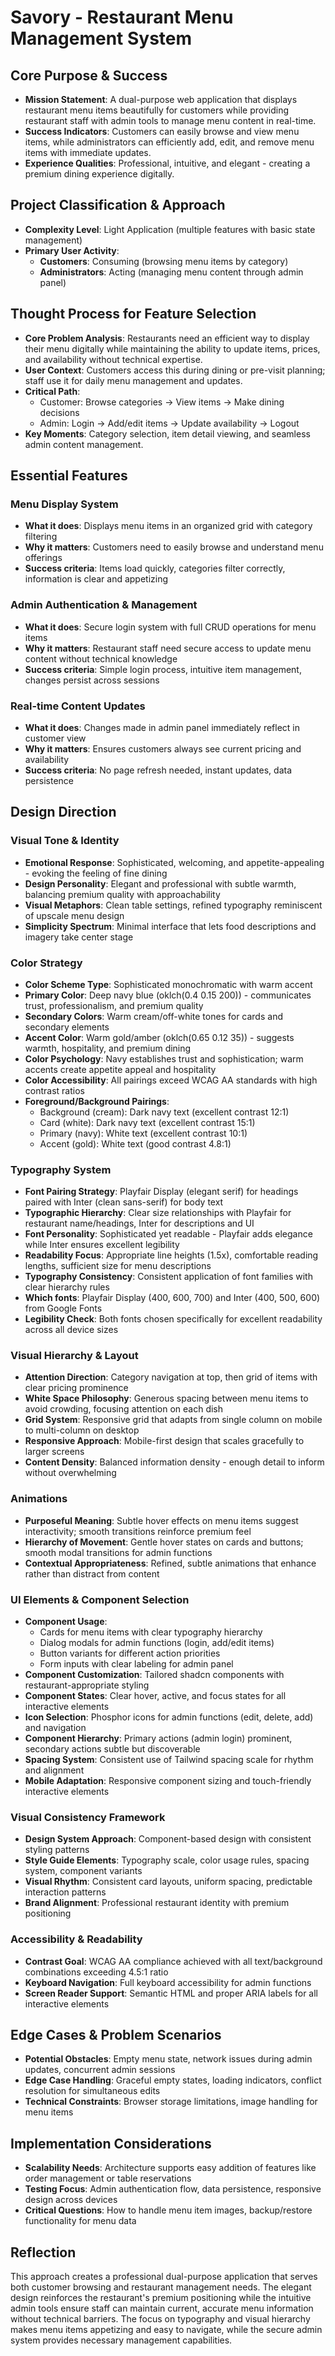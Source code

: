 # Savory - Restaurant Menu Management System

## Core Purpose & Success
- **Mission Statement**: A dual-purpose web application that displays restaurant menu items beautifully for customers while providing restaurant staff with admin tools to manage menu content in real-time.
- **Success Indicators**: Customers can easily browse and view menu items, while administrators can efficiently add, edit, and remove menu items with immediate updates.
- **Experience Qualities**: Professional, intuitive, and elegant - creating a premium dining experience digitally.

## Project Classification & Approach
- **Complexity Level**: Light Application (multiple features with basic state management)
- **Primary User Activity**: 
  - **Customers**: Consuming (browsing menu items by category)
  - **Administrators**: Acting (managing menu content through admin panel)

## Thought Process for Feature Selection
- **Core Problem Analysis**: Restaurants need an efficient way to display their menu digitally while maintaining the ability to update items, prices, and availability without technical expertise.
- **User Context**: Customers access this during dining or pre-visit planning; staff use it for daily menu management and updates.
- **Critical Path**: 
  - Customer: Browse categories → View items → Make dining decisions
  - Admin: Login → Add/edit items → Update availability → Logout
- **Key Moments**: Category selection, item detail viewing, and seamless admin content management.

## Essential Features

### Menu Display System
- **What it does**: Displays menu items in an organized grid with category filtering
- **Why it matters**: Customers need to easily browse and understand menu offerings
- **Success criteria**: Items load quickly, categories filter correctly, information is clear and appetizing

### Admin Authentication & Management
- **What it does**: Secure login system with full CRUD operations for menu items
- **Why it matters**: Restaurant staff need secure access to update menu content without technical knowledge
- **Success criteria**: Simple login process, intuitive item management, changes persist across sessions

### Real-time Content Updates
- **What it does**: Changes made in admin panel immediately reflect in customer view
- **Why it matters**: Ensures customers always see current pricing and availability
- **Success criteria**: No page refresh needed, instant updates, data persistence

## Design Direction

### Visual Tone & Identity
- **Emotional Response**: Sophisticated, welcoming, and appetite-appealing - evoking the feeling of fine dining
- **Design Personality**: Elegant and professional with subtle warmth, balancing premium quality with approachability
- **Visual Metaphors**: Clean table settings, refined typography reminiscent of upscale menu design
- **Simplicity Spectrum**: Minimal interface that lets food descriptions and imagery take center stage

### Color Strategy
- **Color Scheme Type**: Sophisticated monochromatic with warm accent
- **Primary Color**: Deep navy blue (oklch(0.4 0.15 200)) - communicates trust, professionalism, and premium quality
- **Secondary Colors**: Warm cream/off-white tones for cards and secondary elements
- **Accent Color**: Warm gold/amber (oklch(0.65 0.12 35)) - suggests warmth, hospitality, and premium dining
- **Color Psychology**: Navy establishes trust and sophistication; warm accents create appetite appeal and hospitality
- **Color Accessibility**: All pairings exceed WCAG AA standards with high contrast ratios
- **Foreground/Background Pairings**:
  - Background (cream): Dark navy text (excellent contrast 12:1)
  - Card (white): Dark navy text (excellent contrast 15:1) 
  - Primary (navy): White text (excellent contrast 10:1)
  - Accent (gold): White text (good contrast 4.8:1)

### Typography System
- **Font Pairing Strategy**: Playfair Display (elegant serif) for headings paired with Inter (clean sans-serif) for body text
- **Typographic Hierarchy**: Clear size relationships with Playfair for restaurant name/headings, Inter for descriptions and UI
- **Font Personality**: Sophisticated yet readable - Playfair adds elegance while Inter ensures excellent legibility
- **Readability Focus**: Appropriate line heights (1.5x), comfortable reading lengths, sufficient size for menu descriptions
- **Typography Consistency**: Consistent application of font families with clear hierarchy rules
- **Which fonts**: Playfair Display (400, 600, 700) and Inter (400, 500, 600) from Google Fonts
- **Legibility Check**: Both fonts chosen specifically for excellent readability across all device sizes

### Visual Hierarchy & Layout
- **Attention Direction**: Category navigation at top, then grid of items with clear pricing prominence
- **White Space Philosophy**: Generous spacing between menu items to avoid crowding, focusing attention on each dish
- **Grid System**: Responsive grid that adapts from single column on mobile to multi-column on desktop
- **Responsive Approach**: Mobile-first design that scales gracefully to larger screens
- **Content Density**: Balanced information density - enough detail to inform without overwhelming

### Animations
- **Purposeful Meaning**: Subtle hover effects on menu items suggest interactivity; smooth transitions reinforce premium feel
- **Hierarchy of Movement**: Gentle hover states on cards and buttons; smooth modal transitions for admin functions
- **Contextual Appropriateness**: Refined, subtle animations that enhance rather than distract from content

### UI Elements & Component Selection
- **Component Usage**: 
  - Cards for menu items with clear typography hierarchy
  - Dialog modals for admin functions (login, add/edit items)
  - Button variants for different action priorities
  - Form inputs with clear labeling for admin panel
- **Component Customization**: Tailored shadcn components with restaurant-appropriate styling
- **Component States**: Clear hover, active, and focus states for all interactive elements
- **Icon Selection**: Phosphor icons for admin functions (edit, delete, add) and navigation
- **Component Hierarchy**: Primary actions (admin login) prominent, secondary actions subtle but discoverable
- **Spacing System**: Consistent use of Tailwind spacing scale for rhythm and alignment
- **Mobile Adaptation**: Responsive component sizing and touch-friendly interactive elements

### Visual Consistency Framework
- **Design System Approach**: Component-based design with consistent styling patterns
- **Style Guide Elements**: Typography scale, color usage rules, spacing system, component variants
- **Visual Rhythm**: Consistent card layouts, uniform spacing, predictable interaction patterns
- **Brand Alignment**: Professional restaurant identity with premium positioning

### Accessibility & Readability  
- **Contrast Goal**: WCAG AA compliance achieved with all text/background combinations exceeding 4.5:1 ratio
- **Keyboard Navigation**: Full keyboard accessibility for admin functions
- **Screen Reader Support**: Semantic HTML and proper ARIA labels for all interactive elements

## Edge Cases & Problem Scenarios
- **Potential Obstacles**: Empty menu state, network issues during admin updates, concurrent admin sessions
- **Edge Case Handling**: Graceful empty states, loading indicators, conflict resolution for simultaneous edits
- **Technical Constraints**: Browser storage limitations, image handling for menu items

## Implementation Considerations
- **Scalability Needs**: Architecture supports easy addition of features like order management or table reservations
- **Testing Focus**: Admin authentication flow, data persistence, responsive design across devices
- **Critical Questions**: How to handle menu item images, backup/restore functionality for menu data

## Reflection
This approach creates a professional dual-purpose application that serves both customer browsing and restaurant management needs. The elegant design reinforces the restaurant's premium positioning while the intuitive admin tools ensure staff can maintain current, accurate menu information without technical barriers. The focus on typography and visual hierarchy makes menu items appetizing and easy to navigate, while the secure admin system provides necessary management capabilities.